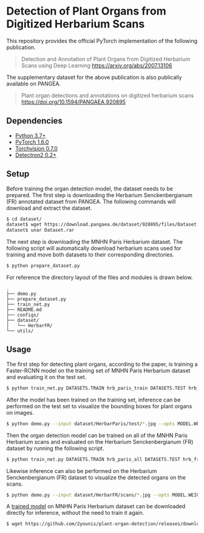 Detection of Plant Organs from Digitized Herbarium Scans
============================

This repository provides the official PyTorch implementation of the following publication.

> Detection and Annotation of Plant Organs from Digitized Herbarium Scans using Deep Learning
> https://arxiv.org/abs/2007.13106

The supplementary dataset for the above publication is also publically available on PANGEA.

> Plant organ detections and annotations on digitized herbarium scans
> https://doi.org/10.1594/PANGAEA.920895

## Dependencies
* [Python 3.7+](https://www.python.org)
* [PyTorch 1.6.0](http://pytorch.org)
* [Torchvision 0.7.0](http://pytorch.org)
* [Detectron2 0.2+](https://github.com/facebookresearch/detectron2)

## Setup

Before training the organ detection model, the dataset needs to be prepared. The first step is downloading the Herbarium Senckenbergianum (FR) annotated dataset from PANGEA. The following commands will download and extract the dataset.

```sh
$ cd dataset/
dataset$ wget https://download.pangaea.de/dataset/920895/files/Dataset.rar
dataset$ unar Dataset.rar
```

The next step is downloading the MNHN Paris Herbarium dataset. The following script will automatically download herbarium scans used for training and move both datasets to their corresponding directories.

```sh
$ python prepare_dataset.py
```

For reference the directory layout of the files and modules is drawn below.

    .
    ├── demo.py
    ├── prepare_dataset.py
    ├── train_net.py
    ├── README.md
    ├── configs/
    ├── dataset/
    │   └── HerbarFR/
    └── utils/


## Usage

The first step for detecting plant organs, according to the paper, is training a Faster-RCNN model on the training set of MNHN Paris Herbarium dataset and evaluating it on the test set.

```sh
$ python train_net.py DATASETS.TRAIN hrb_paris_train DATASETS.TEST hrb_paris_test SOLVER.MAX_ITER 9000
```

After the model has been trained on the training set, inference can be performed on the test set to visualize the bounding boxes for plant organs on images.

```sh
$ python demo.py --input dataset/HerbarParis/test/*.jpg --opts MODEL.WEIGHTS output/model_final.pth
```

Then the organ detection model can be trained on all of the MNHN Paris Herbarium scans and evaluated on the Herbarium Senckenbergianum (FR) dataset by running the following script.

```sh
$ python train_net.py DATASETS.TRAIN hrb_paris_all DATASETS.TEST hrb_fr
```

Likewise inference can also be performed on the Herbarium Senckenbergianum (FR) dataset to visualize the detected organs on the scans.

```sh
$ python demo.py --input dataset/HerbarFR/scans/*.jpg --opts MODEL.WEIGHTS output/model_final.pth`
```
A [trained model](https://github.com/2younis/plant-organ-detection/releases/download/v1.0/model_final.pth) on MNHN Paris Herbarium dataset can be downloaded directly for inference, without the need to train it again.

```sh
$ wget https://github.com/2younis/plant-organ-detection/releases/download/v1.0/model_final.pth -P output/
```
